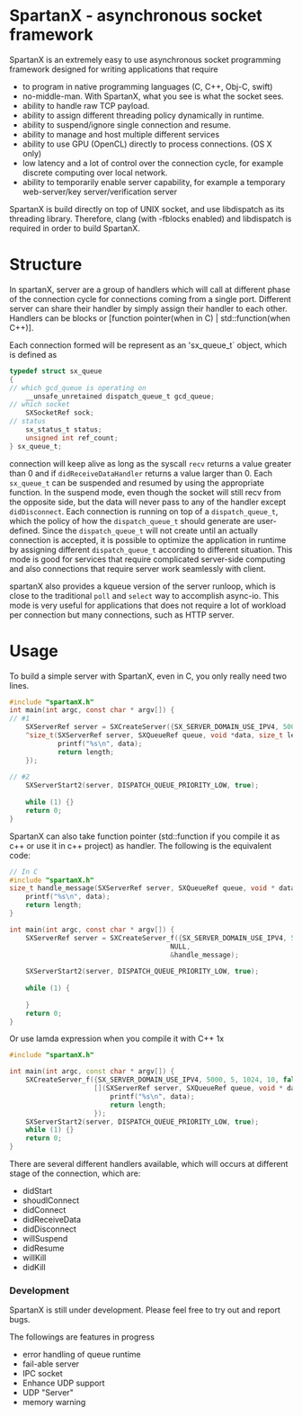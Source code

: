 # SpartanX - asynchronous socket framework

SpartanX is an extremely easy to use asynchronous socket programming framework designed for writing applications that require
 - to program in native programming languages (C, C++, Obj-C, swift)
 - no-middle-man. With SpartanX, what you see is what the socket sees.
 - ability to handle raw TCP payload.
 - ability to assign different threading policy dynamically in runtime.
 - ability to suspend/ignore single connection and resume.
 - ability to manage and host multiple different services
 - ability to use GPU (OpenCL) directly to process connections. (OS X only)
 - low latency and a lot of control over the connection cycle, for example discrete computing over local network.
 - ability to temporarily enable  server capability, for example a temporary web-server/key server/verification server 

SpartanX is build directly on top of UNIX socket, and use libdispatch as its threading library. Therefore, clang (with -fblocks enabled) and libdispatch is required in order to build SpartanX. 
# Structure
In spartanX, server are a group of handlers which will call at different phase of the connection cycle for connections coming from a single port. Different server can share their handler by simply assign their handler to each other. Handlers can be blocks or [function pointer(when in C) | std::function(when C++)].

Each connection formed will be represent as an 'sx_queue_t` object, which is defined as
```C
typedef struct sx_queue
{
// which gcd_queue is operating on
    __unsafe_unretained dispatch_queue_t gcd_queue;
// which socket
    SXSocketRef sock;
// status
    sx_status_t status;
    unsigned int ref_count;
} sx_queue_t;
```
connection will keep alive as long as the syscall `recv` returns a value greater than 0 and if `didReceiveDataHandler` returns a value larger than 0. Each `sx_queue_t` can be suspended and resumed by using the appropriate function. In the suspend mode, even though the socket will still recv from the opposite side, but the data will never pass to any of the handler except `didDisconnect`. Each connection is running on top of a `dispatch_queue_t`, which the policy of how the `dispatch_queue_t` should generate are user-defined. Since the `dispatch_queue_t` will not create until an actually connection is accepted, it is possible to optimize the application in runtime by assigning different `dispatch_queue_t` according to different situation. This mode is good for services that require complicated server-side computing and also connections that require server work seamlessly with client. 

spartanX also provides a kqueue version of the server runloop, which is close to the traditional `poll` and `select` way to accomplish async-io. This mode is very useful for applications that does not require a lot of workload per connection but many connections, such as HTTP server.
# Usage
To build a simple server with SpartanX, even in C, you only really need two lines.
```C
#include "spartanX.h"
int main(int argc, const char * argv[]) {
// #1
    SXServerRef server = SXCreateServer({SX_SERVER_DOMAIN_USE_IPV4, 5000, 5, 1024, 10, false}, NULL,
    ^size_t(SXServerRef server, SXQueueRef queue, void *data, size_t length) {
            printf("%s\n", data);
            return length;
    });
    
// #2    
    SXServerStart2(server, DISPATCH_QUEUE_PRIORITY_LOW, true);
    
    while (1) {}
    return 0;
}
```

SpartanX can also take function pointer (std::function if you compile it as c++ or use it in c++ project) as handler.
The following is the equivalent code:
```C
// In C
#include "spartanX.h"
size_t handle_message(SXServerRef server, SXQueueRef queue, void * data, size_t length) {
    printf("%s\n", data);
    return length;
}

int main(int argc, const char * argv[]) {
    SXServerRef server = SXCreateServer_f({SX_SERVER_DOMAIN_USE_IPV4, 5000, 5, 1024, 10, false},
                                        NULL, 
                                        &handle_message);
    
    SXServerStart2(server, DISPATCH_QUEUE_PRIORITY_LOW, true);
    
    while (1) {
        
    }
    return 0;
}
```

Or use lamda expression when you compile it with C++ 1x
```C++
#include "spartanX.h"

int main(int argc, const char * argv[]) {
    SXCreateServer_f({SX_SERVER_DOMAIN_USE_IPV4, 5000, 5, 1024, 10, false}, NULL,
                     [](SXServerRef server, SXQueueRef queue, void * data, size_t length){
                         printf("%s\n", data);
                         return length;
                     });
    SXServerStart2(server, DISPATCH_QUEUE_PRIORITY_LOW, true);
    while (1) {}
    return 0;
}
```

There are several different handlers available, which will occurs at different stage of the connection, which are:
 - didStart  
 - shoudlConnect
 - didConnect
 - didReceiveData
 - didDisconnect
 - willSuspend
 - didResume
 - willKill
 - didKill
 
### Development

SpartanX is still under development. Please feel free to try out and report bugs.

The followings are features in progress
 - error handling of queue runtime
 - fail-able server 
 - IPC socket
 - Enhance UDP support
 - UDP "Server"
 - memory warning

